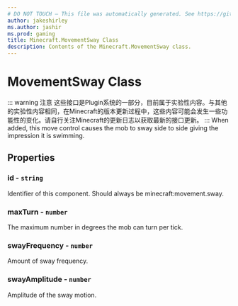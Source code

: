 ```yaml
---
# DO NOT TOUCH — This file was automatically generated. See https://github.com/Mojang/MinecraftScriptingApiDocsGenerator to modify descriptions, examples, etc.
author: jakeshirley
ms.author: jashir
ms.prod: gaming
title: Minecraft.MovementSway Class
description: Contents of the Minecraft.MovementSway class.
---
```

# MovementSway Class
::: warning 注意
这些接口是Plugin系统的一部分，目前属于实验性内容。与其他的实验性内容相同，在Minecraft的版本更新过程中，这些内容可能会发生一些功能性的变化。请自行关注Minecraft的更新日志以获取最新的接口更新。
:::
When added, this move control causes the mob to sway side to side giving the impression it is swimming.

## Properties
### **id** - `string`
Identifier of this component. Should always be minecraft:movement.sway.


### **maxTurn** - `number`
The maximum number in degrees the mob can turn per tick.


### **swayFrequency** - `number`
Amount of sway frequency.


### **swayAmplitude** - `number`
Amplitude of the sway motion.



